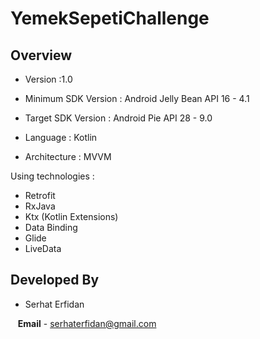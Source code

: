 # YemekSepetiChallenge

## Overview

* Version :1.0
* Minimum SDK Version : Android Jelly Bean API 16 - 4.1
* Target SDK Version : Android Pie API 28 - 9.0

* Language : Kotlin
* Architecture : MVVM

Using technologies :
* Retrofit
* RxJava
* Ktx (Kotlin Extensions)
* Data Binding
* Glide
* LiveData

## Developed By

* Serhat Erfidan
 
&nbsp;&nbsp;&nbsp;**Email** - serhaterfidan@gmail.com
